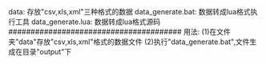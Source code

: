 data: 存放"csv,xls,xml"三种格式的数据
data_generate.bat: 数据转成lua格式执行工具
data_generate.lua: 数据转成lua格式源码
#######################################
用法:
(1)在文件夹"data"存放"csv,xls,xml"格式的数据文件
(2)执行"data_generate.bat",文件生成在目录"output"下